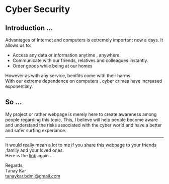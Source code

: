 <h1>Cyber Security</h1>
<h2>Introduction ...</h2>
<p>Advantages of Internet and computers is extremely important now a days.
It allows us to:
  <ul>
    <li>Access any data or information anytime , anywhere.
    <li>Communicate with our friends, relatives and colleagues instantly.
    <li>Order goods while being at our homes 
  </ul>    
  However as with any service, benifits come with their harms.
  <br>
  With our extreme dependence on computers , cyber crimes have increased exponentialy.
  <br>
  <h2>So ...</h2>
  My project or rather webpage is merely here to create awareness among people regarding this topic. This, I believe will help people become aware and understand the risks associated with the cyber world and have a better and safer surfing experiance.
  <br>
<hr>
It would really mean a lot to me if you share this webpage to your friends ,family and your loved ones.<br>
Here is the 
<a href="https://tanay-kar.github.io/cyber-security/" target="_blank">link</a> again ...<br>
  
Regards,<br>
  Tanay Kar<br>
  tanaykar.bdmi@gmail.com
  
